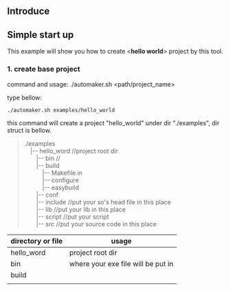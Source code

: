## Introduce ##

## Simple start up ##

This example will show you how to create <**hello world**> project by this tool.
### 1. create base project

command and usage: ./automaker.sh <path/project_name>  

type bellow:
       
````
./automaker.sh examples/hello_world
````   

this command will create a project "hello_world" under dir "./examples", dir struct is bellow.

>./examples   
>&emsp;|-- hello_word //project root dir   
>&emsp;&emsp;|-- bin //  
>&emsp;&emsp;|-- build   
>&emsp;&emsp;&emsp;|-- Makefile.in   
>&emsp;&emsp;&emsp;|-- configure   
>&emsp;&emsp;&emsp;|-- easybuild   
>&emsp;&emsp;|-- conf   
>&emsp;&emsp;|-- include //put your so's head file in this place   
>&emsp;&emsp;|-- lib //put your lib in this place  
>&emsp;&emsp;|-- script //put your script  
>&emsp;&emsp;|-- src  //put your source code in this place
  
| directory or file | usage |
|-|-|
|   hello_word   |   project root dir   |  
|   bin  |   where your exe file will be put in   |    
|   build  |     |    
|     |     |    